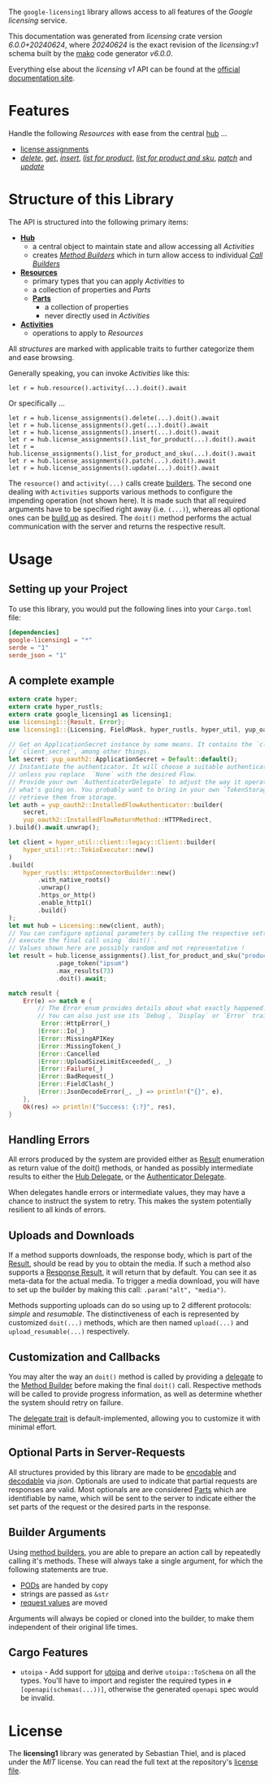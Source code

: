 <!---
DO NOT EDIT !
This file was generated automatically from 'src/generator/templates/api/README.md.mako'
DO NOT EDIT !
-->
The `google-licensing1` library allows access to all features of the *Google licensing* service.

This documentation was generated from *licensing* crate version *6.0.0+20240624*, where *20240624* is the exact revision of the *licensing:v1* schema built by the [mako](http://www.makotemplates.org/) code generator *v6.0.0*.

Everything else about the *licensing* *v1* API can be found at the
[official documentation site](https://developers.google.com/admin-sdk/licensing/).
# Features

Handle the following *Resources* with ease from the central [hub](https://docs.rs/google-licensing1/6.0.0+20240624/google_licensing1/Licensing) ...

* [license assignments](https://docs.rs/google-licensing1/6.0.0+20240624/google_licensing1/api::LicenseAssignment)
 * [*delete*](https://docs.rs/google-licensing1/6.0.0+20240624/google_licensing1/api::LicenseAssignmentDeleteCall), [*get*](https://docs.rs/google-licensing1/6.0.0+20240624/google_licensing1/api::LicenseAssignmentGetCall), [*insert*](https://docs.rs/google-licensing1/6.0.0+20240624/google_licensing1/api::LicenseAssignmentInsertCall), [*list for product*](https://docs.rs/google-licensing1/6.0.0+20240624/google_licensing1/api::LicenseAssignmentListForProductCall), [*list for product and sku*](https://docs.rs/google-licensing1/6.0.0+20240624/google_licensing1/api::LicenseAssignmentListForProductAndSkuCall), [*patch*](https://docs.rs/google-licensing1/6.0.0+20240624/google_licensing1/api::LicenseAssignmentPatchCall) and [*update*](https://docs.rs/google-licensing1/6.0.0+20240624/google_licensing1/api::LicenseAssignmentUpdateCall)




# Structure of this Library

The API is structured into the following primary items:

* **[Hub](https://docs.rs/google-licensing1/6.0.0+20240624/google_licensing1/Licensing)**
    * a central object to maintain state and allow accessing all *Activities*
    * creates [*Method Builders*](https://docs.rs/google-licensing1/6.0.0+20240624/google_licensing1/common::MethodsBuilder) which in turn
      allow access to individual [*Call Builders*](https://docs.rs/google-licensing1/6.0.0+20240624/google_licensing1/common::CallBuilder)
* **[Resources](https://docs.rs/google-licensing1/6.0.0+20240624/google_licensing1/common::Resource)**
    * primary types that you can apply *Activities* to
    * a collection of properties and *Parts*
    * **[Parts](https://docs.rs/google-licensing1/6.0.0+20240624/google_licensing1/common::Part)**
        * a collection of properties
        * never directly used in *Activities*
* **[Activities](https://docs.rs/google-licensing1/6.0.0+20240624/google_licensing1/common::CallBuilder)**
    * operations to apply to *Resources*

All *structures* are marked with applicable traits to further categorize them and ease browsing.

Generally speaking, you can invoke *Activities* like this:

```Rust,ignore
let r = hub.resource().activity(...).doit().await
```

Or specifically ...

```ignore
let r = hub.license_assignments().delete(...).doit().await
let r = hub.license_assignments().get(...).doit().await
let r = hub.license_assignments().insert(...).doit().await
let r = hub.license_assignments().list_for_product(...).doit().await
let r = hub.license_assignments().list_for_product_and_sku(...).doit().await
let r = hub.license_assignments().patch(...).doit().await
let r = hub.license_assignments().update(...).doit().await
```

The `resource()` and `activity(...)` calls create [builders][builder-pattern]. The second one dealing with `Activities`
supports various methods to configure the impending operation (not shown here). It is made such that all required arguments have to be
specified right away (i.e. `(...)`), whereas all optional ones can be [build up][builder-pattern] as desired.
The `doit()` method performs the actual communication with the server and returns the respective result.

# Usage

## Setting up your Project

To use this library, you would put the following lines into your `Cargo.toml` file:

```toml
[dependencies]
google-licensing1 = "*"
serde = "1"
serde_json = "1"
```

## A complete example

```Rust
extern crate hyper;
extern crate hyper_rustls;
extern crate google_licensing1 as licensing1;
use licensing1::{Result, Error};
use licensing1::{Licensing, FieldMask, hyper_rustls, hyper_util, yup_oauth2};

// Get an ApplicationSecret instance by some means. It contains the `client_id` and
// `client_secret`, among other things.
let secret: yup_oauth2::ApplicationSecret = Default::default();
// Instantiate the authenticator. It will choose a suitable authentication flow for you,
// unless you replace  `None` with the desired Flow.
// Provide your own `AuthenticatorDelegate` to adjust the way it operates and get feedback about
// what's going on. You probably want to bring in your own `TokenStorage` to persist tokens and
// retrieve them from storage.
let auth = yup_oauth2::InstalledFlowAuthenticator::builder(
    secret,
    yup_oauth2::InstalledFlowReturnMethod::HTTPRedirect,
).build().await.unwrap();

let client = hyper_util::client::legacy::Client::builder(
    hyper_util::rt::TokioExecutor::new()
)
.build(
    hyper_rustls::HttpsConnectorBuilder::new()
        .with_native_roots()
        .unwrap()
        .https_or_http()
        .enable_http1()
        .build()
);
let mut hub = Licensing::new(client, auth);
// You can configure optional parameters by calling the respective setters at will, and
// execute the final call using `doit()`.
// Values shown here are possibly random and not representative !
let result = hub.license_assignments().list_for_product_and_sku("productId", "skuId", "customerId")
             .page_token("ipsum")
             .max_results(73)
             .doit().await;

match result {
    Err(e) => match e {
        // The Error enum provides details about what exactly happened.
        // You can also just use its `Debug`, `Display` or `Error` traits
         Error::HttpError(_)
        |Error::Io(_)
        |Error::MissingAPIKey
        |Error::MissingToken(_)
        |Error::Cancelled
        |Error::UploadSizeLimitExceeded(_, _)
        |Error::Failure(_)
        |Error::BadRequest(_)
        |Error::FieldClash(_)
        |Error::JsonDecodeError(_, _) => println!("{}", e),
    },
    Ok(res) => println!("Success: {:?}", res),
}

```
## Handling Errors

All errors produced by the system are provided either as [Result](https://docs.rs/google-licensing1/6.0.0+20240624/google_licensing1/common::Result) enumeration as return value of
the doit() methods, or handed as possibly intermediate results to either the
[Hub Delegate](https://docs.rs/google-licensing1/6.0.0+20240624/google_licensing1/common::Delegate), or the [Authenticator Delegate](https://docs.rs/yup-oauth2/*/yup_oauth2/trait.AuthenticatorDelegate.html).

When delegates handle errors or intermediate values, they may have a chance to instruct the system to retry. This
makes the system potentially resilient to all kinds of errors.

## Uploads and Downloads
If a method supports downloads, the response body, which is part of the [Result](https://docs.rs/google-licensing1/6.0.0+20240624/google_licensing1/common::Result), should be
read by you to obtain the media.
If such a method also supports a [Response Result](https://docs.rs/google-licensing1/6.0.0+20240624/google_licensing1/common::ResponseResult), it will return that by default.
You can see it as meta-data for the actual media. To trigger a media download, you will have to set up the builder by making
this call: `.param("alt", "media")`.

Methods supporting uploads can do so using up to 2 different protocols:
*simple* and *resumable*. The distinctiveness of each is represented by customized
`doit(...)` methods, which are then named `upload(...)` and `upload_resumable(...)` respectively.

## Customization and Callbacks

You may alter the way an `doit()` method is called by providing a [delegate](https://docs.rs/google-licensing1/6.0.0+20240624/google_licensing1/common::Delegate) to the
[Method Builder](https://docs.rs/google-licensing1/6.0.0+20240624/google_licensing1/common::CallBuilder) before making the final `doit()` call.
Respective methods will be called to provide progress information, as well as determine whether the system should
retry on failure.

The [delegate trait](https://docs.rs/google-licensing1/6.0.0+20240624/google_licensing1/common::Delegate) is default-implemented, allowing you to customize it with minimal effort.

## Optional Parts in Server-Requests

All structures provided by this library are made to be [encodable](https://docs.rs/google-licensing1/6.0.0+20240624/google_licensing1/common::RequestValue) and
[decodable](https://docs.rs/google-licensing1/6.0.0+20240624/google_licensing1/common::ResponseResult) via *json*. Optionals are used to indicate that partial requests are responses
are valid.
Most optionals are are considered [Parts](https://docs.rs/google-licensing1/6.0.0+20240624/google_licensing1/common::Part) which are identifiable by name, which will be sent to
the server to indicate either the set parts of the request or the desired parts in the response.

## Builder Arguments

Using [method builders](https://docs.rs/google-licensing1/6.0.0+20240624/google_licensing1/common::CallBuilder), you are able to prepare an action call by repeatedly calling it's methods.
These will always take a single argument, for which the following statements are true.

* [PODs][wiki-pod] are handed by copy
* strings are passed as `&str`
* [request values](https://docs.rs/google-licensing1/6.0.0+20240624/google_licensing1/common::RequestValue) are moved

Arguments will always be copied or cloned into the builder, to make them independent of their original life times.

[wiki-pod]: http://en.wikipedia.org/wiki/Plain_old_data_structure
[builder-pattern]: http://en.wikipedia.org/wiki/Builder_pattern
[google-go-api]: https://github.com/google/google-api-go-client

## Cargo Features

* `utoipa` - Add support for [utoipa](https://crates.io/crates/utoipa) and derive `utoipa::ToSchema` on all
the types. You'll have to import and register the required types in `#[openapi(schemas(...))]`, otherwise the
generated `openapi` spec would be invalid.


# License
The **licensing1** library was generated by Sebastian Thiel, and is placed
under the *MIT* license.
You can read the full text at the repository's [license file][repo-license].

[repo-license]: https://github.com/Byron/google-apis-rsblob/main/LICENSE.md

